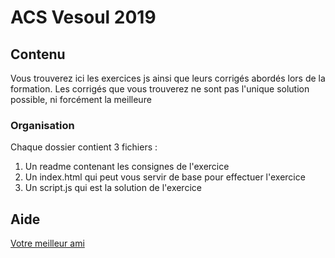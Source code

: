 # ACS Vesoul 2019


## Contenu
Vous trouverez ici les exercices js ainsi que leurs corrigés abordés lors de la formation.
Les corrigés que vous trouverez ne sont pas l'unique solution possible, ni forcément la meilleure

### Organisation
Chaque dossier contient 3 fichiers :

 1. Un readme contenant les consignes de l'exercice
 2. Un index.html qui peut vous servir de base pour effectuer l'exercice
 3. Un script.js qui est la solution de l'exercice

## Aide

[Votre meilleur ami](https://www.google.fr/)
